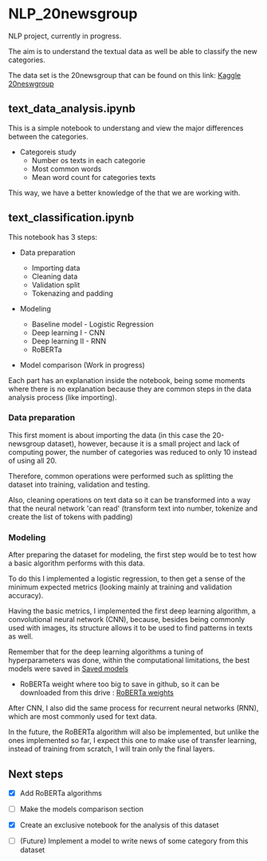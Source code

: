 # NLP_20newsgroup

NLP project, currently in progress.

The aim is to understand the textual data as well be able to classify the new categories.

The data set is the 20newsgroup that can be found on this link: [Kaggle 20neswgroup](https://www.kaggle.com/datasets/crawford/20-newsgroups?resource=download)

## text_data_analysis.ipynb 

This is a simple notebook to understang and view the major differences between the categories.

- Categoreis study 
  - Number os texts in each categorie
  - Most common words
  - Mean word count for categories texts

This way, we have a better knowledge of the that we are working with.
## text_classification.ipynb 

This notebook has 3 steps:
- Data preparation
  - Importing data
  - Cleaning data
  - Validation split
  - Tokenazing and padding

- Modeling
  - Baseline model - Logistic Regression
  - Deep learning I - CNN
  - Deep learning II - RNN
  - RoBERTa 

- Model comparison (Work in progress)

Each part has an explanation inside the notebook, being some moments where there is no explanation because they are common steps in the data analysis process (like importing).

### Data preparation

This first moment is about importing the data (in this case the 20-newsgroup dataset), however, because it is a small project and lack of computing power, the number of categories was reduced to only 10 instead of using all 20.

Therefore, common operations were performed such as splitting the dataset into training, validation and testing. 

Also, cleaning operations on text data so it can be transformed into a way that the neural network 'can read' (transform text into number, tokenize and create the list of tokens with padding)

### Modeling

After preparing the dataset for modeling, the first step would be to test how a basic algorithm performs with this data.

To do this I implemented a logistic regression, to then get a sense of the minimum expected metrics (looking mainly at training and validation accuracy).

Having the basic metrics, I implemented the first deep learning algorithm, a convolutional neural network (CNN), because, besides being commonly used with images, its structure allows it to be used to find patterns in texts as well.

Remember that for the deep learning algorithms a tuning of hyperparameters was done, within the computational limitations, the best models were saved in
 [Saved models](./saved_models/)

* RoBERTa weight where too big to save in github, so it can be downloaded from this drive :
[RoBERTa weights](https://drive.google.com/drive/folders/1sK5oCn8W2RjCzYfBiq-BO2KPhWtsf9IB?usp=sharing)

After CNN, I also did the same process for recurrent neural networks (RNN), which are most commonly used for text data. 

In the future, the RoBERTa algorithm will also be implemented, but unlike the ones implemented so far, I expect this one to make use of transfer learning, instead of training from scratch, I will train only the final layers.

## Next steps

- [x] Add RoBERTa algorithms
- [ ] Make the models comparison section
- [x] Create an exclusive notebook for the analysis of this dataset
- [ ] (Future) Implement a model to write news of some category from this dataset



